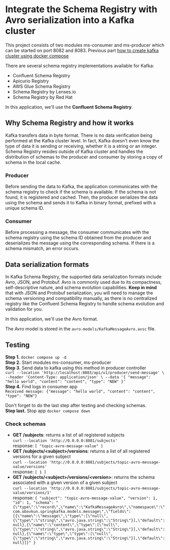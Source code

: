 # Integrate the Schema Registry with Avro serialization into a Kafka cluster

This project consists of two modules ms-consumer and ms-producer which can be started on port 8082 and 8083. Previous part [how to create kafka cluster using docker compose](https://github.com/orb48/springkafka) 

There are several schema registry implementations available for Kafka:
* Confluent Schema Registry
* Apicurio Registry
* AWS Glue Schema Registry
* Schema Registry by Lenses.io
* Schema Registry by Red Hat
  
In this application, we'll use the **Confluent Schema Registry**.

## Why Schema Registry and how it works
Kafka transfers data in byte format. There is no data verification being performed at the Kafka cluster level. In fact, Kafka doesn't even know the type of data it is sending or receiving, whether it is a string or an integer. Schema Registry resides outside of Kafka cluster and handles the distribution of schemas to the producer and consumer by storing a copy of schema in the local cache.

### Producer
Before sending the data to Kafka, the application communicates with the schema registry to check if the schema is available. If the schema is not found, it is registered and cached. Then, the producer serializes the data using the schema and sends it to Kafka in binary format, prefixed with a unique schema ID.

### Consumer
Before processing a message, the consumer communicates with the schema registry using the schema ID obtained from the producer and deserializes the message using the corresponding schema. If there is a schema mismatch, an error occurs.

## Data serialization formats
In Kafka Schema Registry, the supported data serialization formats include Avro, JSON, and Protobuf. Avro is commonly used due to its compactness, self-descriptive nature, and schema evolution capabilities. 
**Keep in mind** that with JSON and Protobuf serialization, you will need to manage the schema versioning and compatibility manually, as there is no centralized registry like the Confluent Schema Registry to handle schema evolution and validation for you.

In this application, we'll use the Avro format.  

The Avro model is stored in the `avro-models/KafkaMessageAvro.avsc` file.  

## Testing
**Step 1.** `docker compose up -d`  
**Step 2.** Start modules ms-consumer, ms-producer  
**Step 3.** Send data to kafka using this method in producer controller  
`curl --location 'http://localhost:8083/api/v1/producer/send-message' \
--header 'Content-Type: application/json' \
--data '{
    "message": "hello world",
    "content": "content",
    "type": "NEW"
}'`  
**Step 4.** Find logs in consumer app  
`Received message: {"message": "hello world", "content": "content", "type": "NEW"}` 

Don't forget to do the last step after testing and checking schemas.  
**Step last.** Stop app `docker compose down`  

### Check schemas
* **GET /subjects**: returns a list of all registered subjects  
`curl --location 'http://0.0.0.0:8081/subjects'`  
response: `[ "topic-avro-message-value" ]`
* **GET /subjects/\<subject\>/versions**: returns a list of all registered versions for a given subject   
`curl --location 'http://0.0.0.0:8081/subjects/topic-avro-message-value/versions'`   
response: `[ 1 ]`   
* **GET /subjects/\<subject\>/versions/\<version\>**: returns the schema associated with a given version of a given subject  
`curl --location 'http://0.0.0.0:8081/subjects/topic-avro-message-value/versions/1'`  
response: `{
    "subject": "topic-avro-message-value",
    "version": 1,
    "id": 1,
    "schema": "{\"type\":\"record\",\"name\":\"KafkaMessageAvro\",\"namespace\":\"com.obovkun.springkafka.models.message\",\"fields\":[{\"name\":\"message\",\"type\":[\"null\",{\"type\":\"string\",\"avro.java.string\":\"String\"}],\"default\":null},{\"name\":\"content\",\"type\":[\"null\",{\"type\":\"string\",\"avro.java.string\":\"String\"}],\"default\":null},{\"name\":\"type\",\"type\":[\"null\",{\"type\":\"string\",\"avro.java.string\":\"String\"}],\"default\":null}]}"
}`
